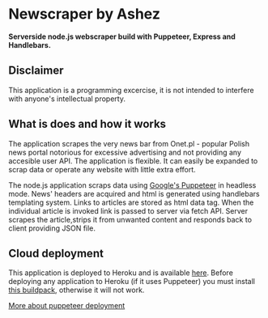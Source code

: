 # Newscraper by Ashez
**Serverside node.js webscraper build with Puppeteer, Express and Handlebars.**

## Disclaimer
This application is a programming excercise, it is not intended to interfere with anyone's intellectual property.

## What is does and how it works
The application scrapes the very news bar from Onet.pl -  popular Polish news portal notorious for excessive advertising and not providing any accesible user API. The application is flexible. It can easily be expanded to scrap data or operate any website with little extra effort.

The node.js application scraps data using [Google's Puppeteer](https://developers.google.com/web/tools/puppeteer/) in headless mode. News' headers are acquired and html is generated using handlebars templating system. Links to articles are stored as html data tag. When the individual article is invoked link is passed to server via fetch API. Server scrapes the article,strips it from unwanted content and responds back to client providing JSON file. 

## Cloud deployment
This application is deployed to Heroku and is available [here](https://myscrapperxxxx.herokuapp.com/).
Before deploying any application to Heroku (if it uses Puppeteer) you must install [this buildpack](https://github.com/jontewks/puppeteer-heroku-buildpack), otherwise it will not work.

[More about puppeteer deployment](https://github.com/GoogleChrome/puppeteer/blob/master/docs/troubleshooting.md)
